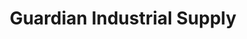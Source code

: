 ---
title: "Guardian Industrial Supply"
url: /austin/guardian-industrial-supply/
shop: Baustoffe
---